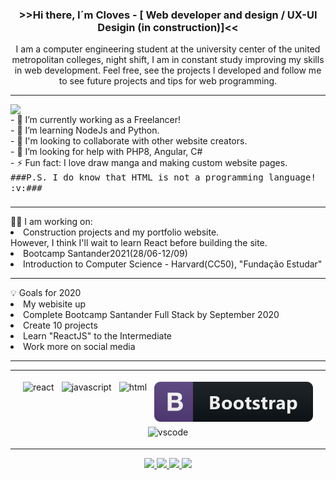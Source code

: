  <!-- Header -->
  
  <!-- Introduction: It´s me -->
  <h3 align="center"> >>Hi there, I´m Cloves - [ Web developer and design / UX-UI Desigin (in construction)]<< </h3>
  <p align="center">I am a computer engineering student at the university center of the united metropolitan colleges, night shift, I am in constant study improving my skills in web development. Feel free, see the projects I developed and follow me to see future projects and tips for web programming.</p>

  ---

  <!-- Texto de preferência -->
  <div style=" height:150px;">
  <div>
    <img  src= "https://s18670.pcdn.co/wp-content/uploads/cat-typing.gif" width="100%" align="right">
  </div>
    <p>
    - 🔭 I’m currently working as a Freelancer!<br>
    - 🌱 I’m learning NodeJs and Python.<br>
    - 👯 I'm looking to collaborate with other website creators.<br>
    - 🤔 I’m looking for help with PHP8, Angular, C#<br>
    - ⚡ Fun fact: I love draw manga and making custom website pages.<br>
      <samp>
        ###P.S. I do know that HTML is not a programming language! :v:###
      </samp>
    </p>
  </div>

  ---

<!-- Github_Stats_Align_right-->
  <div>
 <!-- coleaqui -->

  <!-- /coleaqui -->
  </div>
<!-- /Github_Stats_Align_right-->

  <div>
  👩‍💻 I am working on:
  
  <li>Construction projects and my portfolio website.<br>
  However, I think I'll wait to learn React before building the site.</li>
  <li>Bootcamp Santander2021(28/06-12/09)</li>
  <li>Introduction to Computer Science - Harvard(CC50), "Fundação Estudar"</li>
  </div>

  ---

<!-- Github_top_linguagens_align_left -->
  <div>
  <!-- coleaqui -->

  <!-- /coleaqui -->
  </div>
<!-- /Github_top_linguagens_align_left -->

<!-- List2_align left -->
 <div>
  💡 Goals for 2020

  <li>My webisite up</li>
  <li>Complete Bootcamp Santander Full Stack by September 2020</li>
  <li>Create 10 projects</li>
  <li>Learn "ReactJS" to the Intermediate</li>
  <li>Work more on social media</li>
  </div>
<!-- /List2_align left -->

  ---

  <!-- Addons_api -->
  <div>
   
  </div>
  <!-- /Addons_api -->

  ---

<!-- Icons_habilidades -->
  <div align="center">
      <!-- For more icons please follow  https://github.com/MikeCodesDotNET/ColoredBadges -->
      <img src="https://github.com/Quadrified/Quadrified/blob/master/assets/svg/dev/frameworks/react.svg" alt="react" style="vertical-align:top; margin:4px">
      <img src="https://github.com/Quadrified/Quadrified/blob/master/assets/svg/dev/languages/js.svg" alt="javascript" style="vertical-align:top; margin:4px">
      <img src="https://github.com/Quadrified/Quadrified/blob/master/assets/svg/dev/languages/html.svg" alt="html" style="vertical-align:top; margin:4px">
      <img src="https://github.com/MikeCodesDotNET/ColoredBadges/raw/master/svg/dev/frameworks/bootstrap.svg" alt="bootstrap" style="vertical-align:top; margin:4px">
      <img src="https://github.com/Quadrified/Quadrified/blob/master/assets/svg/dev/tools/visualstudio_code.svg" alt="vscode" style="vertical-align:top; margin:4px">
  </div>
<!-- /Icons_habilidades -->

  ---

<!-- Social_midia_icon_link -->
  <div align="center">
    <a href="https://www.youtube.com/" rel="nofollow">
        <img src="https://camo.githubusercontent.com/d79c5549652f9c7690992eb49571d216a70a480681561cbd93bfbfc77c491e54/68747470733a2f2f696d672e736869656c64732e696f2f62616467652f596f75547562652d4646303030303f7374796c653d666f722d7468652d6261646765266c6f676f3d796f7574756265266c6f676f436f6c6f723d7768697465" data-canonical-src="https://img.shields.io/badge/YouTube-FF0000?style=for-the-badge&amp;logo=youtube&amp;logoColor=white" style="max-width:100%;">
    </a>
    <a href="https://www.instagram.com/dev_neto_/" rel="nofollow">
      <img src="https://camo.githubusercontent.com/acaa286597b43c96dc02b69b90de15a65c52063e31835b763a061cc815f64bac/68747470733a2f2f696d672e736869656c64732e696f2f62616467652f2d496e7374616772616d2d2532334534343035463f7374796c653d666f722d7468652d6261646765266c6f676f3d696e7374616772616d266c6f676f436f6c6f723d7768697465" data-canonical-src="https://img.shields.io/badge/-Instagram-%23E4405F?style=for-the-badge&amp;logo=instagram&amp;logoColor=white" style="max-width:100%;">
    </a>
    <a href="mailto:cvr.neto20@gmail.com">
        <img src="https://camo.githubusercontent.com/927d6b3961fa048ff7303daf291cb5869dfa25018997cf8c1373c2f6a85b1458/68747470733a2f2f696d672e736869656c64732e696f2f62616467652f2d476d61696c2d2532333333333f7374796c653d666f722d7468652d6261646765266c6f676f3d676d61696c266c6f676f436f6c6f723d7768697465" data-canonical-src="https://img.shields.io/badge/-Gmail-%23333?style=for-the-badge&amp;logo=gmail&amp;logoColor=white" style="max-width:100%;">
    </a>
    <a href="https://www.linkedin.com/in/dev-neto-webdeveloper-and-design/" target="_blank" rel="nofollow">
        <img src="https://camo.githubusercontent.com/c00f87aeebbec37f3ee0857cc4c20b21fefde8a96caf4744383ebfe44a47fe3f/68747470733a2f2f696d672e736869656c64732e696f2f62616467652f2d4c696e6b6564496e2d2532333030373742353f7374796c653d666f722d7468652d6261646765266c6f676f3d6c696e6b6564696e266c6f676f436f6c6f723d7768697465" data-canonical-src="https://img.shields.io/badge/-LinkedIn-%230077B5?style=for-the-badge&amp;logo=linkedin&amp;logoColor=white" style="max-width:100%;">
    </a> 
  </div>
<!-- /Social_midia_icon_link -->

